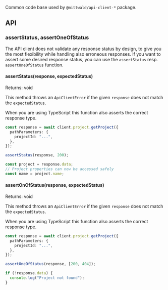 Common code base used by `@mittwald/api-client-*` package.

## API

### assertStatus, assertOneOfStatus

The API client does not validate any response status by design, to give you the
most flexibility while handling also erroneous responses. If you want to assert
some desired response status, you can use the `assertStatus` resp.
`assertOneOfStatus` function.

#### assertStatus(response, expectedStatus)

Returns: void

This method throws an `ApiClientError` if the given `response` does not match
the `expectedStatus`.

When you are using TypeScript this function also asserts the correct response
type.

```ts
const response = await client.project.getProject({
  pathParameters: {
    projectId: "...",
  },
});

assertStatus(response, 200);

const project = response.data;
// Project properties can now be accessed safely
const name = project.name;
```

#### assertOnOfStatus(response, expectedStatus)

Returns: void

This method throws an `ApiClientError` if the given `response` does not match
the `expectedStatus`.

When you are using TypeScript this function also asserts the correct response
type.

```ts
const response = await client.project.getProject({
  pathParameters: {
    projectId: "...",
  },
});

assertOneOfStatus(response, [200, 404]);

if (!response.data) {
  console.log("Project not found");
}
```

